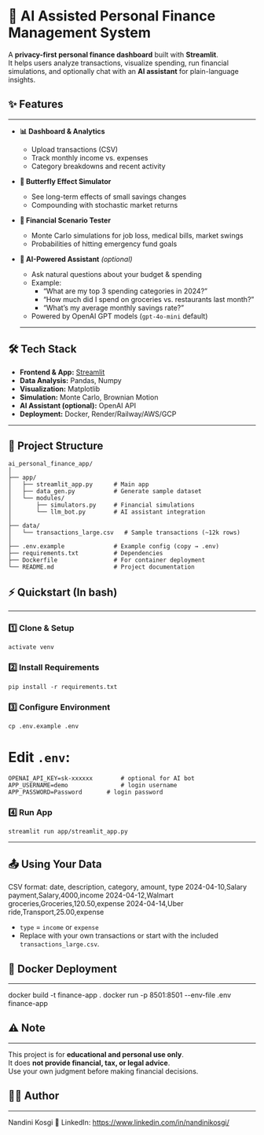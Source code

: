 # 🧾 AI Assisted Personal Finance Management System  

A **privacy-first personal finance dashboard** built with **Streamlit**.  
It helps users analyze transactions, visualize spending, run financial simulations, and optionally chat with an **AI assistant** for plain-language insights.  



## ✨ Features  

---
- **📊 Dashboard & Analytics**  
  - Upload transactions (CSV)  
  - Track monthly income vs. expenses  
  - Category breakdowns and recent activity  

- **🦋 Butterfly Effect Simulator**  
  - See long-term effects of small savings changes  
  - Compounding with stochastic market returns  

- **🔮 Financial Scenario Tester**  
  - Monte Carlo simulations for job loss, medical bills, market swings  
  - Probabilities of hitting emergency fund goals  

- **🤖 AI-Powered Assistant** *(optional)*  
  - Ask natural questions about your budget & spending  
  - Example:  
    - “What are my top 3 spending categories in 2024?”  
    - “How much did I spend on groceries vs. restaurants last month?”  
    - “What’s my average monthly savings rate?”  
  - Powered by OpenAI GPT models (`gpt-4o-mini` default)
  ---


## 🛠️ Tech Stack  

- **Frontend & App:** [Streamlit](https://streamlit.io/)  
- **Data Analysis:** Pandas, Numpy  
- **Visualization:** Matplotlib  
- **Simulation:** Monte Carlo, Brownian Motion  
- **AI Assistant (optional):** OpenAI API  
- **Deployment:** Docker, Render/Railway/AWS/GCP  

---

## 📂 Project Structure  

```
ai_personal_finance_app/
│
├── app/
│   ├── streamlit_app.py      # Main app
│   ├── data_gen.py           # Generate sample dataset
│   └── modules/
│       ├── simulators.py     # Financial simulations
│       └── llm_bot.py        # AI assistant integration
│
├── data/
│   └── transactions_large.csv   # Sample transactions (~12k rows)
│
├── .env.example              # Example config (copy → .env)
├── requirements.txt          # Dependencies
├── Dockerfile                # For container deployment
└── README.md                 # Project documentation
```



## ⚡ Quickstart (In bash) 

---
### 1️⃣ Clone & Setup 
    activate venv

### 2️⃣ Install Requirements  
    pip install -r requirements.txt

### 3️⃣ Configure Environment  
    cp .env.example .env

 # Edit `.env`:
    OPENAI_API_KEY=sk-xxxxxx        # optional for AI bot
    APP_USERNAME=demo               # login username
    APP_PASSWORD=Password       # login password

### 4️⃣ Run App  
    streamlit run app/streamlit_app.py
---


## 📤 Using Your Data  

CSV format:
date, description, category, amount, type
2024-04-10,Salary payment,Salary,4000,income
2024-04-12,Walmart groceries,Groceries,120.50,expense
2024-04-14,Uber ride,Transport,25.00,expense


- `type` = `income` or `expense`  
- Replace with your own transactions or start with the included `transactions_large.csv`.  



## 🐳 Docker Deployment 

---
docker build -t finance-app .
docker run -p 8501:8501 --env-file .env finance-app



## ⚠️ Note  

---
This project is for **educational and personal use only**.  
It does **not provide financial, tax, or legal advice**.  
Use your own judgment before making financial decisions.  


## 👩‍💻 Author
---
Nandini Kosgi
  🔗 LinkedIn: https://www.linkedin.com/in/nandinikosgi/

